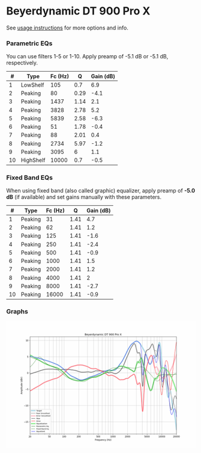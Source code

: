 # Beyerdynamic DT 900 Pro X
See [usage instructions](https://github.com/jaakkopasanen/AutoEq#usage) for more options and info.

### Parametric EQs
You can use filters 1-5 or 1-10. Apply preamp of -5.1 dB or -5.1 dB, respectively.

|   # | Type      |   Fc (Hz) |    Q |   Gain (dB) |
|-----|-----------|-----------|------|-------------|
|   1 | LowShelf  |       105 | 0.7  |         6.9 |
|   2 | Peaking   |        80 | 0.29 |        -4.1 |
|   3 | Peaking   |      1437 | 1.14 |         2.1 |
|   4 | Peaking   |      3828 | 2.78 |         5.2 |
|   5 | Peaking   |      5839 | 2.58 |        -6.3 |
|   6 | Peaking   |        51 | 1.78 |        -0.4 |
|   7 | Peaking   |        88 | 2.01 |         0.4 |
|   8 | Peaking   |      2734 | 5.97 |        -1.2 |
|   9 | Peaking   |      3095 | 6    |         1.1 |
|  10 | HighShelf |     10000 | 0.7  |        -0.5 |

### Fixed Band EQs
When using fixed band (also called graphic) equalizer, apply preamp of **-5.0 dB** (if available) and set gains manually with these parameters.

|   # | Type    |   Fc (Hz) |    Q |   Gain (dB) |
|-----|---------|-----------|------|-------------|
|   1 | Peaking |        31 | 1.41 |         4.7 |
|   2 | Peaking |        62 | 1.41 |         1.2 |
|   3 | Peaking |       125 | 1.41 |        -1.6 |
|   4 | Peaking |       250 | 1.41 |        -2.4 |
|   5 | Peaking |       500 | 1.41 |        -0.9 |
|   6 | Peaking |      1000 | 1.41 |         1.5 |
|   7 | Peaking |      2000 | 1.41 |         1.2 |
|   8 | Peaking |      4000 | 1.41 |         2   |
|   9 | Peaking |      8000 | 1.41 |        -2.7 |
|  10 | Peaking |     16000 | 1.41 |        -0.9 |

### Graphs
![](./Beyerdynamic%20DT%20900%20Pro%20X.png)
